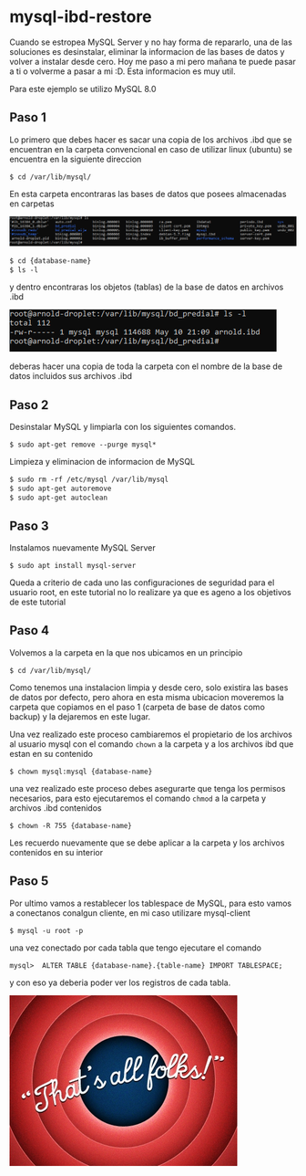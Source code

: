 # mysql-ibd-restore
 Cuando se estropea MySQL Server y no hay forma de repararlo, una de las soluciones es desinstalar, eliminar la informacion de las bases de datos y volver a instalar desde cero. Hoy me paso a mi pero mañana te puede pasar a ti o volverme a pasar a mi :D. Esta informacion es muy util.

 Para este ejemplo se utilizo MySQL 8.0
## Paso 1
Lo primero que debes hacer es sacar una copia de los archivos .ibd que se encuentran en la carpeta convencional en caso de utilizar linux (ubuntu) se encuentra en la siguiente direccion

```
$ cd /var/lib/mysql/
```

En esta carpeta encontraras las bases de datos que posees almacenadas en carpetas

	
![Caption](images/databases-ibd.PNG)

```
$ cd {database-name}
$ ls -l
```
y dentro encontraras los objetos (tablas) de la base de datos en archivos .ibd

![Caption](images/objects.png)

deberas hacer una copia de toda la carpeta con el nombre de la base de datos incluidos sus archivos .ibd

## Paso 2

Desinstalar MySQL y limpiarla con los siguientes comandos.


```
$ sudo apt-get remove --purge mysql*
```

Limpieza y eliminacion de informacion de MySQL

```
$ sudo rm -rf /etc/mysql /var/lib/mysql
$ sudo apt-get autoremove
$ sudo apt-get autoclean
```

## Paso 3
Instalamos nuevamente MySQL Server

```
$ sudo apt install mysql-server
```

Queda a criterio de cada uno las configuraciones de seguridad para el usuario root, en este tutorial no lo realizare ya que es ageno a los objetivos de este tutorial

## Paso 4
Volvemos a la carpeta en la que nos ubicamos en un principio

```
$ cd /var/lib/mysql/
```

Como tenemos una instalacion limpia y desde cero, solo existira las bases de datos por defecto, pero ahora en esta misma ubicacion moveremos la carpeta que copiamos en el paso 1 (carpeta de base de datos como backup) y la dejaremos en este lugar.

Una vez realizado este proceso cambiaremos el propietario de los archivos al usuario mysql con el comando `chown` a la carpeta y a los archivos ibd que estan en su contenido

```
$ chown mysql:mysql {database-name}
```

una vez realizado este proceso debes asegurarte que tenga los permisos necesarios, para esto ejecutaremos el comando `chmod` a la carpeta y archivos .ibd contenidos

```
$ chown -R 755 {database-name}
```
Les recuerdo nuevamente que se debe aplicar a la carpeta y los archivos contenidos en su interior

## Paso 5
Por ultimo vamos a restablecer los tablespace de MySQL, para esto vamos a conectanos conalgun cliente, en mi caso utilizare mysql-client

```
$ mysql -u root -p
```

una vez conectado por cada tabla que tengo ejecutare el comando

```
mysql>  ALTER TABLE {database-name}.{table-name} IMPORT TABLESPACE;
```

y con eso ya deberia poder ver los registros de cada tabla.

![Caption](images/fin.png)